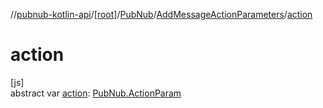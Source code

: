 //[pubnub-kotlin-api](../../../../index.md)/[[root]](../../index.md)/[PubNub](../index.md)/[AddMessageActionParameters](index.md)/[action](action.md)

# action

[js]\
abstract var [action](action.md): [PubNub.ActionParam](../-action-param/index.md)
